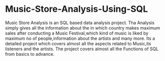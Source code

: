 # Music-Store-Analysis-Using-SQL

Music Store Analysis is an SQL based data analysis project.
Tha Analysis simply gives all the information about the in which country makes maximum sales after conducting a Music Festival,which kind of music is liked by maximum no of people,information about the artists and many more.
Its a detailed project which covers almost all the aspects related to  Music,its listeners and the artists.
The project covers almost all the Functions of SQL from basics to advance.
